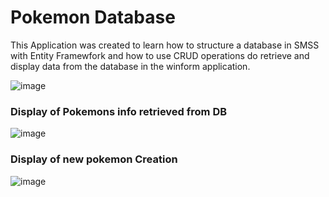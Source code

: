 # Pokemon Database

This Application was created to learn how to structure a database in SMSS with Entity Framewfork and how to use CRUD operations do retrieve and display data from the database
in the winform application.

![image](https://user-images.githubusercontent.com/70604742/112452417-e5616000-8d56-11eb-8eb4-3841f31fdaa1.png)

### Display of Pokemons info retrieved from DB

![image](https://user-images.githubusercontent.com/70604742/112453034-8c45fc00-8d57-11eb-844a-7edd74ab95ad.png)

### Display of new pokemon Creation

![image](https://user-images.githubusercontent.com/70604742/112453272-cf07d400-8d57-11eb-9230-fd502a946208.png)

